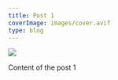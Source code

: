 ```yaml
---
title: Post 1
coverImage: images/cover.avif
type: blog
---
```

<script>
  import Timeline from '$lib/components/timeline.svelte'

</script>

![](./images/cover.avif)

Content of the post 1

<Timeline/>
